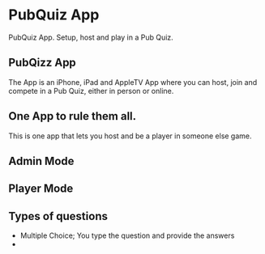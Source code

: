 # PubQuiz App
PubQuiz App. Setup, host and play in a Pub Quiz. 

## PubQizz App
The App is an iPhone, iPad and AppleTV App where you can host, join and compete in a Pub Quiz, either in person or online. 

## One App to rule them all. 
This is one app that lets you host and be a player in someone else game. 

## Admin Mode

## Player Mode

## Types of questions
- Multiple Choice; You type the question and provide the answers
- 

